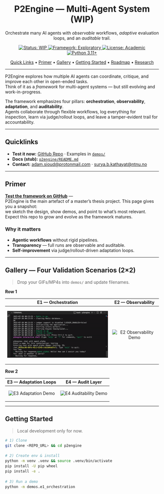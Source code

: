 <!-- Hero -->

<h1 align="center">P2Engine — Multi-Agent System (WIP)</h1>

<p align="center">
  Orchestrate many AI agents with <i>observable</i> workflows, 
  <i>adaptive</i> evaluation loops, and an <i>auditable</i> trail.
</p>

<p align="center">
  <a href="https://img.shields.io/badge/status-WIP-orange">
    <img src="https://img.shields.io/badge/status-WIP-orange" alt="Status: WIP">
  </a>
  <a href="https://img.shields.io/badge/framework-Exploratory-blueviolet">
    <img src="https://img.shields.io/badge/framework-Exploratory-blueviolet" alt="Framework: Exploratory">
  </a>
  <a href="https://img.shields.io/badge/license-Academic-lightgrey">
    <img src="https://img.shields.io/badge/license-Academic-lightgrey" alt="License: Academic">
  </a>
  <a href="https://img.shields.io/badge/python-3.11%2B-informational">
    <img src="https://img.shields.io/badge/python-3.11%2B-informational" alt="Python 3.11+">
  </a>
</p>

<p align="center">
  <a href="#quicklinks">Quick Links</a> •
  <a href="#primer">Primer</a> •
  <a href="#gallery--four-validation-scenarios-22">Gallery</a> •
  <a href="#getting-started">Getting Started</a> •
  <a href="#roadmap">Roadmap</a> •
  <a href="#research--publication">Research</a>
</p>

---

P2Engine explores how multiple AI agents can coordinate, critique, and improve each other in open-ended tasks.  
Think of it as a <em>framework</em> for multi-agent systems — but still evolving and work-in-progress.

The framework emphasizes four pillars: **orchestration**, **observability**, **adaptation**, and **auditability**.  
Agents collaborate through flexible workflows, log everything for inspection, learn via judge/rollout loops, and leave a tamper-evident trail for accountability.

---

## Quicklinks

- **Test it now:** [GitHub Repo](REPO_URL) · Examples in [`demos/`](demos/)
- **Docs (stub):** [`p2engine/README.md`](p2engine/README.md)
- **Contact:** adam.sioud@protonmail.com · surya.b.kathayat@ntnu.no

---

## Primer

[**Test the framework on GitHub**](REPO_URL) —  
P2Engine is the main artefact of a master’s thesis project. This page gives you a snapshot:  
we sketch the design, show demos, and point to what’s most relevant.  
Expect this repo to grow and evolve as the framework matures.

### Why it matters

- **Agentic workflows** without rigid pipelines.  
- **Transparency** — full runs are observable and auditable.  
- **Self-improvement** via judge/rollout-driven adaptation loops.  

---

## Gallery — Four Validation Scenarios (2×2)

> Drop your GIFs/MP4s into `demos/` and update filenames.

**Row 1**

| E1 — Orchestration                                                                                 | E2 — Observability                                                                      |
| -------------------------------------------------------------------------------------------------- | --------------------------------------------------------------------------------------- |
| <p align="center"><img src="demos/banner.gif" alt="E1 Orchestration Demo" width="420"></p>          | <p align="center"><img src="demos/placeholder-e2.gif" alt="E2 Observability Demo" width="420"></p> |

**Row 2**

| E3 — Adaptation Loops                                                                              | E4 — Audit Layer                                                                        |
| -------------------------------------------------------------------------------------------------- | --------------------------------------------------------------------------------------- |
| <p align="center"><img src="demos/placeholder-e3.gif" alt="E3 Adaptation Demo" width="420"></p>    | <p align="center"><img src="demos/placeholder-e4.gif" alt="E4 Auditability Demo" width="420"></p> |

---

## Getting Started

> Local development only for now.

```bash
# 1) Clone
git clone <REPO_URL> && cd p2engine

# 2) Create env & install
python -m venv .venv && source .venv/bin/activate
pip install -U pip wheel
pip install -e .

# 3) Run a demo
python -m demos.e1_orchestration
